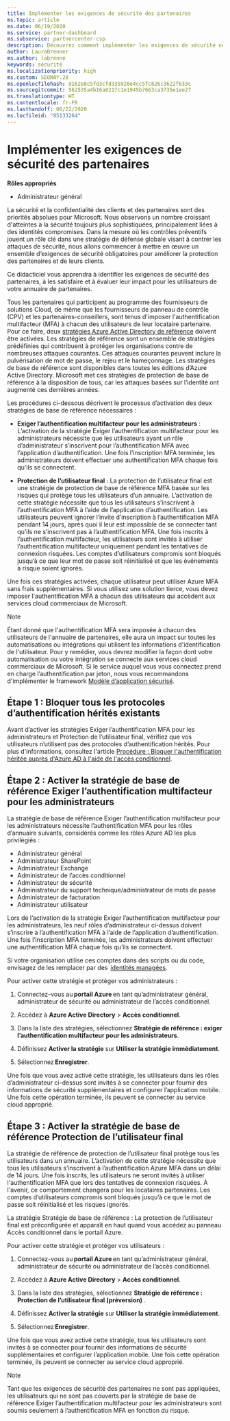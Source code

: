 ```yaml
---
title: Implémenter les exigences de sécurité des partenaires
ms.topic: article
ms.date: 06/19/2020
ms.service: partner-dashboard
ms.subservice: partnercenter-csp
description: Découvrez comment implémenter les exigences de sécurité nécessaires pour vos utilisateurs
author: LauraBrenner
ms.author: labrenne
keywords: sécurité
ms.localizationpriority: high
ms.custom: SEOMAY.20
ms.openlocfilehash: d162e8c5fd3cfd335920e4cc5fc826c3622f633c
ms.sourcegitcommit: 562535a4b16a8217c1e1945b7663ca3735e1ee27
ms.translationtype: HT
ms.contentlocale: fr-FR
ms.lasthandoff: 06/22/2020
ms.locfileid: "85133264"
---
```

# <a name="implement-the-partner-security-requirements"></a>Implémenter les exigences de sécurité des partenaires

**Rôles appropriés**

- Administrateur général

La sécurité et la confidentialité des clients et des partenaires sont des priorités absolues pour Microsoft. Nous observons un nombre croissant d'atteintes à la sécurité toujours plus sophistiquées, principalement liées à des identités compromises. Dans la mesure où les contrôles préventifs jouent un rôle clé dans une stratégie de défense globale visant à contrer les attaques de sécurité, nous allons commencer à mettre en œuvre un ensemble d’exigences de sécurité obligatoires pour améliorer la protection des partenaires et de leurs clients.

Ce didacticiel vous apprendra à identifier les exigences de sécurité des partenaires, à les satisfaire et à évaluer leur impact pour les utilisateurs de votre annuaire de partenaires.

Tous les partenaires qui participent au programme des fournisseurs de solutions Cloud, de même que les fournisseurs de panneau de contrôle (CPV) et les partenaires-conseillers, sont tenus d'imposer l'authentification multifacteur (MFA) à chacun des utilisateurs de leur locataire partenaire. Pour ce faire, deux [stratégies Azure Active Directory de référence](https://docs.microsoft.com/azure/active-directory/conditional-access/concept-baseline-protection) doivent être activées. Les stratégies de référence sont un ensemble de stratégies prédéfinies qui contribuent à protéger les organisations contre de nombreuses attaques courantes. Ces attaques courantes peuvent inclure la pulvérisation de mot de passe, le rejeu et le hameçonnage. Les stratégies de base de référence sont disponibles dans toutes les éditions d’Azure Active Directory. Microsoft met ces stratégies de protection de base de référence à la disposition de tous, car les attaques basées sur l’identité ont augmenté ces dernières années.

Les procédures ci-dessous décrivent le processus d’activation des deux stratégies de base de référence nécessaires :

- **Exiger l’authentification multifacteur pour les administrateurs** : L’activation de la stratégie Exiger l’authentification multifacteur pour les administrateurs nécessite que les utilisateurs ayant un rôle d’administrateur s’inscrivent pour  l’authentification MFA avec l’application d’authentification. Une fois l’inscription MFA terminée, les administrateurs doivent effectuer une authentification MFA chaque fois qu’ils se connectent.

- **Protection de l’utilisateur final** : La protection de l’utilisateur final est une stratégie de protection de base de référence MFA basée sur les risques qui protège tous les utilisateurs d’un annuaire. L’activation de cette stratégie nécessite que tous les utilisateurs s’inscrivent à l’authentification MFA à l’aide de l’application d’authentification. Les utilisateurs peuvent ignorer l’invite d’inscription à l’authentification MFA pendant 14 jours, après quoi il leur est impossible de se connecter tant qu’ils ne s’inscrivent pas à l’authentification MFA. Une fois inscrits à l’authentification multifacteur, les utilisateurs sont invités à utiliser l’authentification multifacteur uniquement pendant les tentatives de connexion risquées. Les comptes d’utilisateurs compromis sont bloqués jusqu’à ce que leur mot de passe soit réinitialisé et que les événements à risque soient ignorés.

Une fois ces stratégies activées, chaque utilisateur peut utiliser Azure MFA sans frais supplémentaires. Si vous utilisez une solution tierce, vous devez imposer l'authentification MFA à chacun des utilisateurs qui accèdent aux services cloud commerciaux de Microsoft.

>[!NOTE]
>Étant donné que l'authentification MFA sera imposée à chacun des utilisateurs de l'annuaire de partenaires, elle aura un impact sur toutes les automatisations ou intégrations qui utilisent les informations d'identification de l'utilisateur. Pour y remédier, vous devrez modifier la façon dont votre automatisation ou votre intégration se connecte aux services cloud commerciaux de Microsoft. Si le service auquel vous vous connectez prend en charge l’authentification par jeton, nous vous recommandons d'implémenter le framework [Modèle d’application sécurisé](https://docs.microsoft.com/partner-center/develop/enable-secure-app-model).

## <a name="step-one-block-any-existing-legacy-authentication-protocols"></a>Étape 1 : Bloquer tous les protocoles d’authentification hérités existants

Avant d’activer les stratégies Exiger l’authentification MFA pour les administrateurs et Protection de l’utilisateur final, vérifiez que vos utilisateurs n’utilisent pas des protocoles d’authentification hérités. Pour plus d'informations, consultez l'article [Procédure : Bloquer l'authentification héritée auprès d'Azure AD à l'aide de l'accès conditionnel](https://docs.microsoft.com/azure/active-directory/conditional-access/concept-baseline-protection#identify-legacy-authentication-use).

## <a name="step-two-enable-the-require-mfa-for-admins-baseline-policy"></a>Étape 2 : Activer la stratégie de base de référence Exiger l’authentification multifacteur pour les administrateurs

La stratégie de base de référence Exiger l’authentification multifacteur pour les administrateurs nécessite l’authentification MFA pour les rôles d’annuaire suivants, considérés comme les rôles Azure AD les plus privilégiés :

- Administrateur général
- Administrateur SharePoint
- Administrateur Exchange
- Administrateur de l’accès conditionnel
- Administrateur de sécurité
- Administrateur du support technique/administrateur de mots de passe
- Administrateur de facturation
- Administrateur utilisateur

Lors de l’activation de la stratégie Exiger l’authentification multifacteur pour les administrateurs, les neuf rôles d’administrateur ci-dessus doivent s’inscrire à l’authentification MFA à l’aide de l’application d’authentification. Une fois l’inscription MFA terminée, les administrateurs doivent effectuer une authentification MFA chaque fois qu’ils se connectent.

Si votre organisation utilise ces comptes dans des scripts ou du code, envisagez de les remplacer par des  [identités managées](https://docs.microsoft.com/azure/active-directory/managed-identities-azure-resources/overview).

Pour activer cette stratégie et protéger vos administrateurs :

1. Connectez-vous au **portail Azure** en tant qu’administrateur général, administrateur de sécurité ou administrateur de l’accès conditionnel.

2. Accédez à **Azure Active Directory** > **Accès conditionnel**.

3. Dans la liste des stratégies, sélectionnez **Stratégie de référence : exiger l’authentification multifacteur pour les administrateurs**.

4. Définissez **Activer la stratégie** sur **Utiliser la stratégie immédiatement**.

5. Sélectionnez **Enregistrer**.

Une fois que vous avez activé cette stratégie, les utilisateurs dans les rôles d’administrateur ci-dessus sont invités à se connecter pour fournir des informations de sécurité supplémentaires et configurer l’application mobile. Une fois cette opération terminée, ils peuvent se connecter au service cloud approprié.

## <a name="step-three-enable-the-end-user-protection-baseline-policy"></a>Étape 3 : Activer la stratégie de base de référence Protection de l’utilisateur final

La stratégie de référence de protection de l’utilisateur final protège tous les utilisateurs dans un annuaire. L’activation de cette stratégie nécessite que tous les utilisateurs s’inscrivent à l’authentification Azure MFA dans un délai de 14 jours. Une fois inscrits, les utilisateurs ne seront invités à utiliser l'authentification MFA que lors des tentatives de connexion risquées. À l'avenir, ce comportement changera pour les locataires partenaires. Les comptes d’utilisateurs compromis sont bloqués jusqu’à ce que le mot de passe soit réinitialisé et les risques ignorés.

La stratégie Stratégie de base de référence : La protection de l’utilisateur final est préconfigurée et apparaît en haut quand vous accédez au panneau Accès conditionnel dans le portail Azure.

Pour activer cette stratégie et protéger vos utilisateurs :

1. Connectez-vous au **portail Azure** en tant qu’administrateur général, administrateur de sécurité ou administrateur de l’accès conditionnel.

2. Accédez à **Azure Active Directory** > **Accès conditionnel**.

3. Dans la liste des stratégies, sélectionnez **Stratégie de référence : Protection de l’utilisateur final (préversion)** .

4. Définissez **Activer la stratégie** sur **Utiliser la stratégie immédiatement**.

5. Sélectionnez **Enregistrer**.

Une fois que vous avez activé cette stratégie, tous les utilisateurs sont invités à se connecter pour fournir des informations de sécurité supplémentaires et configurer l’application mobile. Une fois cette opération terminée, ils peuvent se connecter au service cloud approprié.

>[!NOTE]
>Tant que les exigences de sécurité des partenaires ne sont pas appliquées, les utilisateurs qui ne sont pas couverts par la stratégie de base de référence Exiger l’authentification multifacteur pour les administrateurs sont soumis seulement à l’authentification MFA en fonction du risque.